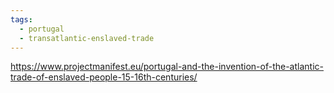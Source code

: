 ```yaml
---
tags:
  - portugal
  - transatlantic-enslaved-trade
---
```

https://www.projectmanifest.eu/portugal-and-the-invention-of-the-atlantic-trade-of-enslaved-people-15-16th-centuries/ 